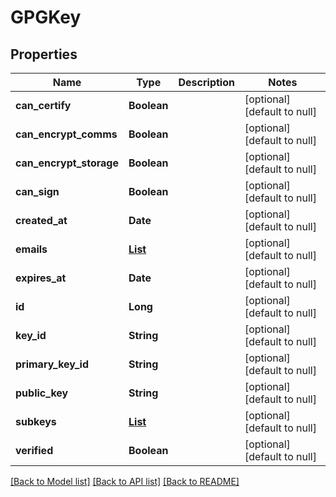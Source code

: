 # GPGKey
## Properties

| Name | Type | Description | Notes |
|------------ | ------------- | ------------- | -------------|
| **can\_certify** | **Boolean** |  | [optional] [default to null] |
| **can\_encrypt\_comms** | **Boolean** |  | [optional] [default to null] |
| **can\_encrypt\_storage** | **Boolean** |  | [optional] [default to null] |
| **can\_sign** | **Boolean** |  | [optional] [default to null] |
| **created\_at** | **Date** |  | [optional] [default to null] |
| **emails** | [**List**](GPGKeyEmail.md) |  | [optional] [default to null] |
| **expires\_at** | **Date** |  | [optional] [default to null] |
| **id** | **Long** |  | [optional] [default to null] |
| **key\_id** | **String** |  | [optional] [default to null] |
| **primary\_key\_id** | **String** |  | [optional] [default to null] |
| **public\_key** | **String** |  | [optional] [default to null] |
| **subkeys** | [**List**](GPGKey.md) |  | [optional] [default to null] |
| **verified** | **Boolean** |  | [optional] [default to null] |

[[Back to Model list]](../README.md#documentation-for-models) [[Back to API list]](../README.md#documentation-for-api-endpoints) [[Back to README]](../README.md)

